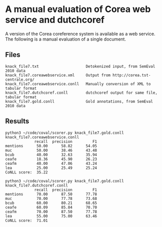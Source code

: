 A manual evaluation of Corea web service and dutchcoref
=======================================================

A version of the Corea coreference system is available as a web service.
The following is a manual evaluation of a single document.

Files
-----

    knack_file7.txt                     Detokenized input, from SemEval 2010 data
    knack_file7.coreawebservice.xml     Output from http://corea.tst-centrale.org/
    knack_file7.coreawebservice.conll   Manually conversion of XML to tabular format
    knack_file7.dutchcoref.conll        dutchcoref output for same file, tabular format
    knack_file7.gold.conll              Gold annotations, from SemEval 2010 data

Results
-------

    python3 ~/code/coval/scorer.py knack_file7.gold.conll knack_file7.coreawebservice.conll
                 recall  precision         F1
    mentions      50.00      58.82      54.05
    muc           50.00      38.46      43.48
    bcub          40.00      32.63      35.94
    ceafe         18.36      45.90      26.23
    ceafm         40.00      47.06      43.24
    lea           25.00      25.49      25.24
    CoNLL score:  35.22

    python3 ~/code/coval/scorer.py knack_file7.gold.conll knack_file7.dutchcoref.conll
                 recall  precision         F1
    mentions      70.00      87.50      77.78
    muc           70.00      77.78      73.68
    bcub          60.00      80.21      68.65
    ceafe         60.09      85.84      70.70
    ceafm         70.00      87.50      77.78
    lea           55.00      75.00      63.46
    CoNLL score:  71.01

